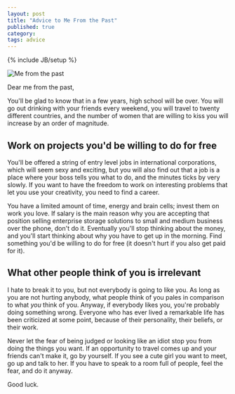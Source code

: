 ```yaml
---
layout: post
title: "Advice to Me From the Past"
published: true
category:
tags: advice
---
```

{% include JB/setup %}

![Me from the past](https://lh4.googleusercontent.com/zLhbTgmF7N85eYvgMQx9YRASObCSCeqcaUfPSmeNo0s=w1024)

Dear me from the past,

You'll be glad to know that in a few years, high school will be over. You will go out drinking with your friends every weekend, you will travel to twenty different countries, and the number of women that are willing to kiss you will increase by an order of magnitude.

## Work on projects you'd be willing to do for free

You'll be offered a string of entry level jobs in international corporations, which will seem sexy and exciting, but you will also find out that a job is a place where your boss tells you what to do, and the minutes ticks by very slowly. If you want to have the freedom to work on interesting problems that let you use your creativity, you need to find a career.

You have a limited amount of time, energy and brain cells; invest them on work you love. If salary is the main reason why you are accepting that position selling enterprise storage solutions to small and medium business over the phone, don't do it. Eventually you'll stop thinking about the money, and you'll start thinking about why you have to get up in the morning. Find something you'd be willing to do for free (it doesn't hurt if you also get paid for it).

## What other people think of you is irrelevant

I hate to break it to you, but not everybody is going to like you. As long as you are not hurting anybody, what people think of you pales in comparison to what *you* think of you. Anyway, if everybody likes you, you're probably doing something wrong. Everyone who has ever lived a remarkable life has been criticized at some point, because of their personality, their beliefs, or their work.

Never let the fear of being judged or looking like an idiot stop you from doing the things you want. If an opportunity to travel comes up and your friends can't make it, go by yourself. If you see a cute girl you want to meet, go up and talk to her. If you have to speak to a room full of people, feel the fear, and do it anyway.

Good luck.

